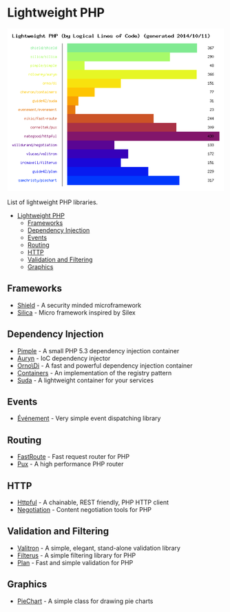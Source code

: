Lightweight PHP
===============

![Lightweight PHP](weight.png)

List of lightweight PHP libraries.

- [Lightweight PHP](#lightweight-php)
  - [Frameworks](#frameworks)
  - [Dependency Injection](#dependency-injection)
  - [Events](#events)
  - [Routing](#routing)
  - [HTTP](#http)
  - [Validation and Filtering](#validation-and-filtering)
  - [Graphics](#graphics)

## Frameworks

* [Shield](https://github.com/enygma/shieldframework) - A security minded microframework
* [Silica](https://github.com/changloong/Silica) - Micro framework inspired by Silex

## Dependency Injection

* [Pimple](https://github.com/fabpot/Pimple) - A small PHP 5.3 dependency injection container
* [Auryn](https://github.com/rdlowrey/Auryn) - IoC dependency injector
* [Orno\Di](https://github.com/orno/di) - A fast and powerful dependency injection container
* [Containers](https://github.com/chevronphp/containers) - An implementation of the registry pattern
* [Suda](https://github.com/guide42/suda) - A lightweight container for your services

## Events

* [Événement](https://github.com/igorw/evenement) - Very simple event dispatching library

## Routing

* [FastRoute](https://github.com/nikic/FastRoute) - Fast request router for PHP
* [Pux](https://github.com/c9s/Pux) - A high performance PHP router

## HTTP

* [Httpful](https://github.com/nategood/httpful) - A chainable, REST friendly, PHP HTTP client
* [Negotiation](https://github.com/willdurand/Negotiation) - Content negotiation tools for PHP

## Validation and Filtering

* [Valitron](https://github.com/vlucas/valitron) - A simple, elegant, stand-alone validation library
* [Filterus](https://github.com/ircmaxell/filterus) - A simple filtering library for PHP
* [Plan](https://github.com/guide42/plan) - Fast and simple validation for PHP

## Graphics

* [PieChart](https://github.com/SamChristy/PieChart) - A simple class for drawing pie charts
